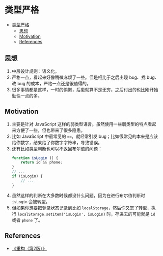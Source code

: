 # 类型严格

<!-- TOC -->

- [类型严格](#类型严格)
    - [思想](#思想)
    - [Motivation](#motivation)
    - [References](#references)

<!-- /TOC -->


## 思想
1. 中层设计规则：语义化。
2. 严格一点，看起来好像稍微麻烦了一些。但是相比于之后出现 bug、找 bug、改 bug 的成本，严格一点还是很值得的。
3. 很多事情都是这样，一时的偷懒，后患就算不是无穷，之后付出的也比刚开始勤快一点的多。


## Motivation
1. 主要是针对 JavaScript 这样的弱类型语言。虽然使用一些弱类型的特点看起来方便了一些，但也带来了很多隐患。
2. 比如 JavaScript 中最常见的 `==`，就经常引发 bug；比如很常见的本来是应该给你数字，结果给了你数字字符串，导致错误。
3. 还有比如类型判断也可以不返回布尔值的问题：
    ```js
    function isLogin () {
        return id && phone;
    }
    // ...
    if (isLogin) {
        // ...
    }
    ```
4. 虽然这样的判断在大多数时候都没什么问题，因为在进行布尔值判断时 `isLogin` 会被转型。
5. 但如果你想要把登录状态记录到比如 `localStorage`，然后你又忘了转型，执行 `localStorage.setItem('isLogin', isLogin)` 时，存进去的可能就是 `id` 或者 `phone` 了。


## References
* [《重构（第2版）》](https://book.douban.com/subject/33400354/)
